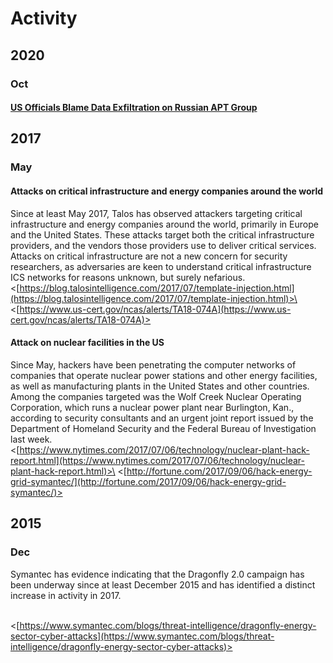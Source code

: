 # Activity

## 2020

### Oct

#### [US Officials Blame Data Exfiltration on Russian APT Group](https://www.bankinfosecurity.com/us-officials-blame-election-data-theft-on-russian-apt-group-a-15231)

## 2017

### May

#### Attacks on critical infrastructure and energy companies around the world

Since at least May 2017, Talos has observed attackers targeting critical infrastructure and energy companies around the world, primarily in Europe and the United States. These attacks target both the critical infrastructure providers, and the vendors those providers use to deliver critical services. Attacks on critical infrastructure are not a new concern for security researchers, as adversaries are keen to understand critical infrastructure ICS networks for reasons unknown, but surely nefarious.\
<[https://blog.talosintelligence.com/2017/07/template-injection.html](https://blog.talosintelligence.com/2017/07/template-injection.html)>\
<[https://www.us-cert.gov/ncas/alerts/TA18-074A](https://www.us-cert.gov/ncas/alerts/TA18-074A)>

#### Attack on nuclear facilities in the US

Since May, hackers have been penetrating the computer networks of companies that operate nuclear power stations and other energy facilities, as well as manufacturing plants in the United States and other countries.\
Among the companies targeted was the Wolf Creek Nuclear Operating Corporation, which runs a nuclear power plant near Burlington, Kan., according to security consultants and an urgent joint report issued by the Department of Homeland Security and the Federal Bureau of Investigation last week.\
<[https://www.nytimes.com/2017/07/06/technology/nuclear-plant-hack-report.html](https://www.nytimes.com/2017/07/06/technology/nuclear-plant-hack-report.html)>\
<[http://fortune.com/2017/09/06/hack-energy-grid-symantec/](http://fortune.com/2017/09/06/hack-energy-grid-symantec/)>

## 2015

### Dec

Symantec has evidence indicating that the Dragonfly 2.0 campaign has been underway since at least December 2015 and has identified a distinct increase in activity in 2017.

\
<[https://www.symantec.com/blogs/threat-intelligence/dragonfly-energy-sector-cyber-attacks](https://www.symantec.com/blogs/threat-intelligence/dragonfly-energy-sector-cyber-attacks)>
